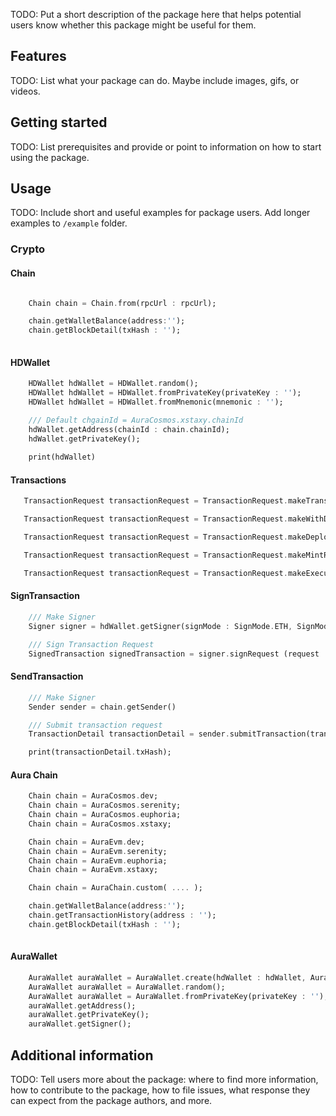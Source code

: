 <!--
This README describes the package. If you publish this package to pub.dev,
this README's contents appear on the landing page for your package.

For information about how to write a good package README, see the guide for
[writing package pages](https://dart.dev/guides/libraries/writing-package-pages).

For general information about developing packages, see the Dart guide for
[creating packages](https://dart.dev/guides/libraries/create-library-packages)
and the Flutter guide for
[developing packages and plugins](https://flutter.dev/developing-packages).
-->

TODO: Put a short description of the package here that helps potential users
know whether this package might be useful for them.

## Features

TODO: List what your package can do. Maybe include images, gifs, or videos.

## Getting started

TODO: List prerequisites and provide or point to information on how to
start using the package.

## Usage

TODO: Include short and useful examples for package users. Add longer examples
to `/example` folder.

###  Crypto

#### Chain
```dart

    Chain chain = Chain.from(rpcUrl : rpcUrl);

    chain.getWalletBalance(address:'');
    chain.getBlockDetail(txHash : '');
    
```


#### HDWallet
```dart
    HDWallet hdWallet = HDWallet.random();
    HDWallet hdWallet = HDWallet.fromPrivateKey(privateKey : '');
    HDWallet hdWallet = HDWallet.fromMnemonic(mnemonic : '');

    /// Default chgainId = AuraCosmos.xstaxy.chainId 
    hdWallet.getAddress(chainId : chain.chainId); 
    hdWallet.getPrivateKey();
    
    print(hdWallet)
```


#### Transactions
```dart
   TransactionRequest transactionRequest = TransactionRequest.makeTransferRequest(toAddress : '', amount : 10, memo : '');

   TransactionRequest transactionRequest = TransactionRequest.makeWithDrawRequest(????);

   TransactionRequest transactionRequest = TransactionRequest.makeDeployRequest(?????);

   TransactionRequest transactionRequest = TransactionRequest.makeMintRequest(????);

   TransactionRequest transactionRequest = TransactionRequest.makeExecuteRequest(addressContract : '', params : ['':'']);
```



#### SignTransaction
```dart
    /// Make Signer 
    Signer signer = hdWallet.getSigner(signMode : SignMode.ETH, SignMode.Amino, SignMode.Direct);

    /// Sign Transaction Request 
    SignedTransaction signedTransaction = signer.signRequest (request : transactionRequest);

```


#### SendTransaction
```dart
    /// Make Signer 
    Sender sender = chain.getSender()

    /// Submit transaction request
    TransactionDetail transactionDetail = sender.submitTransaction(transactionRequest : transactionRequest);

    print(transactionDetail.txHash);
```



#### Aura Chain
```dart
    Chain chain = AuraCosmos.dev;
    Chain chain = AuraCosmos.serenity;
    Chain chain = AuraCosmos.euphoria;
    Chain chain = AuraCosmos.xstaxy;

    Chain chain = AuraEvm.dev;
    Chain chain = AuraEvm.serenity;
    Chain chain = AuraEvm.euphoria;
    Chain chain = AuraEvm.xstaxy;

    Chain chain = AuraChain.custom( .... );

    chain.getWalletBalance(address:'');
    chain.getTransactionHistory(address : '');
    chain.getBlockDetail(txHash : '');
    
```




#### AuraWallet
```dart
    AuraWallet auraWallet = AuraWallet.create(hdWallet : hdWallet, AuraChain chain );
    AuraWallet auraWallet = AuraWallet.random();
    AuraWallet auraWallet = AuraWallet.fromPrivateKey(privateKey : '');
    auraWallet.getAddress();
    auraWallet.getPrivateKey();
    auraWallet.getSigner();
```







## Additional information

TODO: Tell users more about the package: where to find more information, how to
contribute to the package, how to file issues, what response they can expect
from the package authors, and more.
